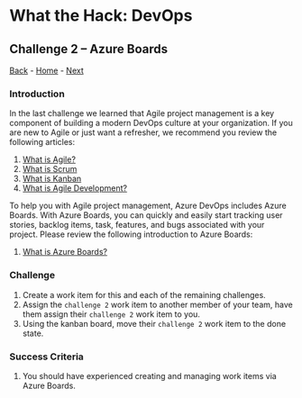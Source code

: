 # What the Hack: DevOps 

## Challenge 2 – Azure Boards
[Back](challenge01.md) - [Home](../../readme.md) - [Next](challenge03.md)

### Introduction

In the last challenge we learned that Agile project management is a key component of building a modern DevOps culture at your organization. If you are new to Agile or just want a refresher, we recommend you review the following articles:

1. [What is Agile?](https://docs.microsoft.com/en-us/azure/devops/learn/agile/what-is-agile)
2. [What is Scrum](https://docs.microsoft.com/en-us/azure/devops/learn/agile/what-is-scrum)
3. [What is Kanban](https://docs.microsoft.com/en-us/azure/devops/learn/agile/what-is-kanban)
4. [What is Agile Development?](https://docs.microsoft.com/en-us/azure/devops/learn/agile/what-is-agile-development)

To help you with Agile project management, Azure DevOps includes Azure Boards. With Azure Boards, you can quickly and easily start tracking user stories, backlog items, task, features, and bugs associated with your project. Please review the following introduction to Azure Boards:

1. [What is Azure Boards?](https://docs.microsoft.com/en-us/azure/devops/boards/get-started/what-is-azure-boards)

### Challenge

1. Create a work item for this and each of the remaining challenges. 
2. Assign the `challenge 2` work item to another member of your team, have them assign their `challenge 2` work item to you.
3. Using the kanban board, move their `challenge 2` work item to the done state.

### Success Criteria

1. You should have experienced creating and managing work items via Azure Boards.
